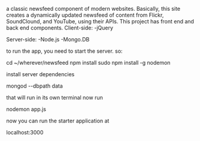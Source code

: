 a classic newsfeed component of modern websites. Basically, this site creates a dynamically updated newsfeed of content from Flickr, SoundClound, and YouTube, using their APIs. This project has front end and back end components. 
Client-side:
-jQuery

Server-side:
-Node.js
-Mongo.DB

to run the app, you need to start the server. so:

cd ~/wherever/newsfeed
npm install
sudo npm install -g nodemon

install server dependencies

mongod --dbpath data

that will run in its own terminal now run

nodemon app.js

now you can run the starter application at

localhost:3000
